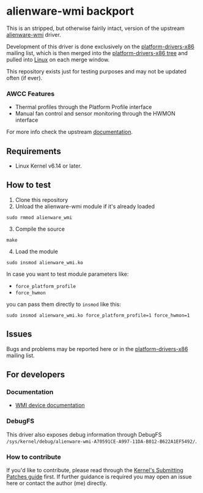 # alienware-wmi backport

This is an stripped, but otherwise fairily intact, version of the upstream
[alienware-wmi](https://git.kernel.org/pub/scm/linux/kernel/git/pdx86/platform-drivers-x86.git/tree/drivers/platform/x86/dell/alienware-wmi-wmax.c?h=for-next)
driver.

Development of this driver is done exclusively on the [platform-drivers-x86](https://lore.kernel.org/platform-driver-x86/)
mailing list, which is then merged into the [platform-drivers-x86 tree](https://git.kernel.org/pub/scm/linux/kernel/git/pdx86/platform-drivers-x86.git/)
and pulled into [Linux](https://github.com/torvalds/linux) on each merge window.

This repository exists just for testing purposes and may not be updated often
(if ever).

### AWCC Features

* Thermal profiles through the Platform Profile interface
* Manual fan control and sensor monitoring through the HWMON interface

For more info check the upstream [documentation](https://docs.kernel.org/next/admin-guide/laptops/alienware-wmi.html).

## Requirements

* Linux Kernel v6.14 or later.

## How to test

1. Clone this repository
2. Unload the alienware-wmi module if it's already loaded
```
sudo rmmod alienware_wmi
```
3. Compile the source
```
make
```
4. Load the module
```
sudo insmod alienware_wmi.ko
```

In case you want to test module parameters like:

* `force_platform_profile`
* `force_hwmon`

you can pass them directly to `insmod` like this:

```
sudo insmod alienware_wmi.ko force_platform_profile=1 force_hwmon=1
```

## Issues

Bugs and problems may be reported here or in the [platform-drivers-x86](https://lore.kernel.org/platform-driver-x86)
mailing list.

## For developers

### Documentation

* [WMI device documentation](https://docs.kernel.org/next/wmi/devices/alienware-wmi.html)

### DebugFS

This driver also exposes debug information through DebugFS
`/sys/kernel/debug/alienware-wmi-A70591CE-A997-11DA-B012-B622A1EF5492/`.

### How to contribute

If you'd like to contribute, please read through the [Kernel's Submitting Patches guide](https://docs.kernel.org/process/submitting-patches.html)
first. If further guidance is required you may open an issue here or contact the
author (me) directly.
